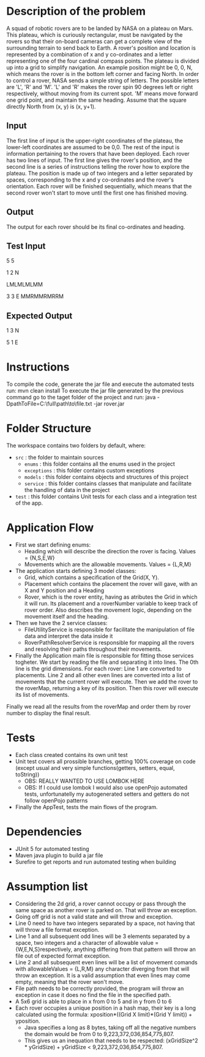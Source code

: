 # Description of the problem

A squad of robotic rovers are to be landed by NASA on a plateau on Mars. This plateau, which is curiously rectangular, must be navigated by the rovers so that their on-board cameras can get a complete view of the surrounding terrain to send back to Earth.
A rover's position and location is represented by a combination of x and y co-ordinates and a letter representing one of the four cardinal compass points. The plateau is divided up into a grid to simplify navigation. An example position might be 0, 0, N, which means the rover is in the bottom left corner and facing North.
In order to control a rover, NASA sends a simple string of letters. The possible letters are 'L', 'R' and 'M'. 'L' and 'R' makes the rover spin 90 degrees left or right respectively, without moving from its current spot. 'M' means move forward one grid point, and maintain the same heading.
Assume that the square directly North from (x, y) is (x, y+1).
## Input
The first line of input is the upper-right coordinates of the plateau, the lower-left coordinates are assumed to be 0,0.
The rest of the input is information pertaining to the rovers that have been deployed. Each rover has two lines of input. The first line gives the rover's position, and the second line is a series of instructions telling the rover how to explore the plateau. The position is made up of two integers and a letter separated by spaces, corresponding to the x and y co-ordinates and the rover's
orientation.
Each rover will be finished sequentially, which means that the second rover won't start to move until the first one has finished moving. 
## Output
The output for each rover should be its final co-ordinates and heading.
## Test Input
5 5

1 2 N

LMLMLMLMM

3 3 E
MMRMMRMRRM
## Expected Output
1 3 N

5 1 E

# Instructions

To compile the code, generate the jar file and execute the automated tests run: mvn clean install
To execute the jar file generated by the previous command go to the taget folder of the project and run: 
    java -DpathToFile=C:\full\path\to\file.txt -jar rover.jar

# Folder Structure

The workspace contains two folders by default, where:

- `src` : the folder to maintain sources
  - `enums` : this folder contains all the enums used in the project
  - `exceptions` : this folder contains custom exceptions
  - `models` : this folder contains objects and structures of this project
  - `service` : this folder contains classes that manipulate and facilitate the handling of data in the project
- `test` : this folder contains Unit tests for each class and a integration test of the app.

# Application Flow
  - First we start defining enums:
    - Heading which will describe the direction the rover is facing. Values = {N,S,E,W}
    - Movements which are the allowable movements. Values = {L,R,M}
  - The application starts defining 3 model classes:
    - Grid, which contains a specification of the Grid(X, Y).
    - Placement which contains the placement the rover will gave, with an X and Y position and a Heading
    - Rover, which is the rover entity, having as atributes the Grid in which it will run. Its placement and a roverNumber variable to keep track of rover order. Also describes the movement logic, depending on the movement itself and the heading.
  - Then we have the 2 service classes:
    - FileUtilityService is responsible for facilitate the manipulation of file data and interpret the data inside it
    - RoverPathResolverService is responsible for mapping all the rovers and resolving their paths throughout their movements.
  - Finally the Application main file is responsible for fitting those services togheter.
  We start by reading the file and separating it into lines.
  The 0th line is the grid dimensions.
  For each rover:
    Line 1 are converted to placements.
    Line 2 and all other even lines are converted into a list of movements that the current rover will execute.
    Then we add the rover to the roverMap, returning a key of its position.
    Then this rover will execute its list of movements.

Finally we read all the results from the roverMap and order them by rover number to display the final result.

# Tests
  - Each class created contains its own unit test
  - Unit test covers all prossible branches, getting 100% coverage on code (except usual and very simple functions(getters, setters, equal, toString))
    - OBS: REALLY WANTED TO USE LOMBOK HERE
    - OBS: If I could use lombok I would also use openPojo automated tests, unfortunatelly my autogenerated setters and getters do not follow openPojo patterns
  - Finally the AppTest, tests the main flows of the program.

# Dependencies
  - JUnit 5 for automated testing
  - Maven java plugin to build a jar file
  - Surefire to get reports and run automated testing when building

# Assumption list
  - Considering the 2d grid, a rover cannot occupy or pass through the same space as another rover is parked on. That will throw an exception.
  - Going off grid is not a valid state and will throw and exception.
  - Line 0 need to have two integers separated by a space, not having that will throw a file format exception.
  - Line 1 and all subsequent odd lines will be 3 elements separated by a space, two integers and a character of allowable value = {W,E,N,S}respectively, anything differing from that pattern will throw an file out of expected format exception.
  - Line 2 and all subsequent even lines will be a list of movement comands with allowableValues = {L,R,M} any character diverging from that will throw an exception. It is a valid assumption that even lines may come empty, meaning that the rover won't move.
  - File path needs to be correctly provided, the program will throw an exception in case it does no find the file in the specified path.
  - A 5x6 grid is able to place in x from 0 to 5 and in y from 0 to 6
  - Each rover occupies a unique position in a hash map, their key is a long calculated using the formula: xposition*((Grid X limit)*(Grid Y limit)) + yposition. 
    - Java specifies a long as 8 bytes, taking off all the negative numbers the domain would be from 0 to 9,223,372,036,854,775,807.
    - This gives us an inequation that needs to be respected: (xGridSize^2 * yGridSize) + yGridSize < 9,223,372,036,854,775,807.

